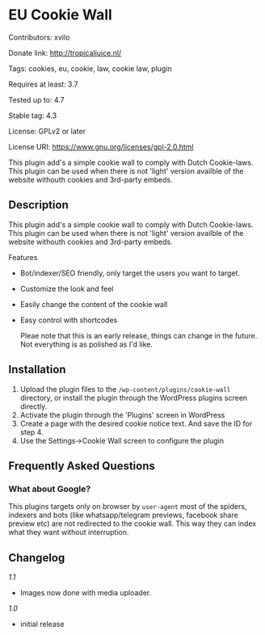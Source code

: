 # EU Cookie Wall
Contributors: xvilo

Donate link: http://tropicaljuice.nl/

Tags: cookies, eu, cookie, law, cookie law, plugin

Requires at least: 3.7

Tested up to: 4.7

Stable tag: 4.3

License: GPLv2 or later

License URI: https://www.gnu.org/licenses/gpl-2.0.html

This plugin add's a simple cookie wall to comply with Dutch Cookie-laws. This plugin can be used when there is not 'light' version availble of the website withouth cookies and 3rd-party embeds. 

## Description

This plugin add's a simple cookie wall to comply with Dutch Cookie-laws. This plugin can be used when there is not 'light' version availble of the website withouth cookies and 3rd-party embeds. 

Features

*   Bot/indexer/SEO friendly, only target the users you want to target.
*   Customize the look and feel
*   Easily change the content of the cookie wall
*   Easy control with shortcodes

    Pleae note that this is an early release, things can change in the future. Not everything is as polished as I'd like. 
    
## Installation

1. Upload the plugin files to the `/wp-content/plugins/cookie-wall` directory, or install the plugin through the WordPress plugins screen directly.
2. Activate the plugin through the 'Plugins' screen in WordPress
3. Create a page with the desired cookie notice text. And save the ID for step 4. 
4. Use the Settings->Cookie Wall screen to configure the plugin

## Frequently Asked Questions

### What about Google?

This plugins targets only on browser by `user-agent` most of the spiders, indexers and bots (like whatsapp/telegram previews, facebook share preview etc) are not redirected to the cookie wall. This way they can index what they want without interruption. 

## Changelog 

*1.1*

* Images now done with media uploader.

*1.0*

* initial release